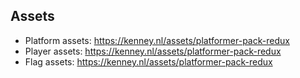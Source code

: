## Assets
- Platform assets: https://kenney.nl/assets/platformer-pack-redux
- Player assets: https://kenney.nl/assets/platformer-pack-redux
- Flag assets: https://kenney.nl/assets/platformer-pack-redux
